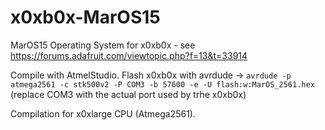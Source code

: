 # x0xb0x-MarOS15
MarOS15 Operating System for x0xb0x - see https://forums.adafruit.com/viewtopic.php?f=13&t=33914

Compile with AtmelStudio.
Flash x0xb0x with avrdude -> `avrdude -p atmega2561 -c stk500v2 -P COM3 -b 57600 -e -U flash:w:MarOS_2561.hex`
(replace COM3 with the actual port used by trhe x0xb0x)

Compilation for x0xlarge CPU (Atmega2561).
